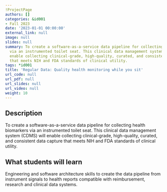 ```yaml
---
!ProjectPage
authors: []
categories: &id001
- Fall 2023
date: '2023-01-01 00:00:00'
external_link: null
image: null
slides: null
summary: To create a software-as-a-service data pipeline for collecting health biomarkers
  via an instrumented toilet seat. This clinical data management system (CDMS) will
  enable collecting clinical-grade, high-quality, curated, and consistent data capture
  that meets NIH and FDA standards of clinical utility.
tags: *id001
title: 'Regular Data: Quality health monitoring while you sit'
url_code: null
url_pdf: null
url_slides: null
url_video: null
weight: 10
---
```

## Description

To create a software-as-a-service data pipeline for collecting health biomarkers via an instrumented toilet seat. This clinical data management system (CDMS) will enable collecting clinical-grade, high-quality, curated, and consistent data capture that meets NIH and FDA standards of clinical utility.





## What students will learn

Engineering and software architecture skills to create the data pipeline from instrument signals to health reports compatible with reimbursement, research and clinical data systems.